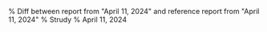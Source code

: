 % Diff between report from "April 11, 2024" and reference report from "April 11, 2024"
% Strudy
% April 11, 2024


